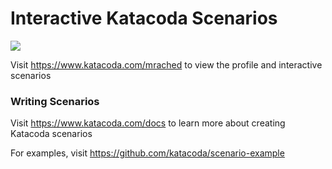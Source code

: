 # Interactive Katacoda Scenarios

[![](http://shields.katacoda.com/katacoda/mrached/count.svg)](https://www.katacoda.com/mrached "Get your profile on Katacoda.com")

Visit https://www.katacoda.com/mrached to view the profile and interactive scenarios

### Writing Scenarios
Visit https://www.katacoda.com/docs to learn more about creating Katacoda scenarios

For examples, visit https://github.com/katacoda/scenario-example
